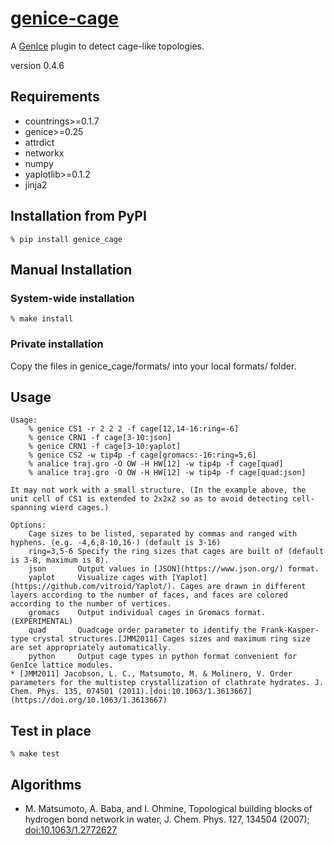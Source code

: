 # [genice-cage](https://github.com/vitroid/genice-cage/)

A [GenIce](https://github.com/vitroid/GenIce) plugin to detect cage-like topologies.

version 0.4.6

## Requirements


* countrings>=0.1.7
* genice>=0.25
* attrdict
* networkx
* numpy
* yaplotlib>=0.1.2
* jinja2

## Installation from PyPI

    % pip install genice_cage

## Manual Installation

### System-wide installation

    % make install

### Private installation

Copy the files in genice_cage/formats/ into your local formats/ folder.

## Usage
        
    Usage: 
        % genice CS1 -r 2 2 2 -f cage[12,14-16:ring=-6] 
        % genice CRN1 -f cage[3-10:json] 
        % genice CRN1 -f cage[3-10:yaplot] 
        % genice CS2 -w tip4p -f cage[gromacs:-16:ring=5,6]
        % analice traj.gro -O OW -H HW[12] -w tip4p -f cage[quad]
        % analice traj.gro -O OW -H HW[12] -w tip4p -f cage[quad:json]

    It may not work with a small structure. (In the example above, the unit cell of CS1 is extended to 2x2x2 so as to avoid detecting cell-spanning wierd cages.)

    Options:
        Cage sizes to be listed, separated by commas and ranged with hyphens. (e.g. -4,6,8-10,16-) (default is 3-16)
        ring=3,5-6 Specify the ring sizes that cages are built of (default is 3-8, maximum is 8).
        json       Output values in [JSON](https://www.json.org/) format.
        yaplot     Visualize cages with [Yaplot](https://github.com/vitroid/Yaplot/). Cages are drawn in different layers according to the number of faces, and faces are colored according to the number of vertices.
        gromacs    Output individual cages in Gromacs format. (EXPERIMENTAL)
        quad       Quadcage order parameter to identify the Frank-Kasper-type crystal structures.[JMM2011] Cages sizes and maximum ring size are set appropriately automatically.
        python     Output cage types in python format convenient for GenIce lattice modules. 
    * [JMM2011] Jacobson, L. C., Matsumoto, M. & Molinero, V. Order parameters for the multistep crystallization of clathrate hydrates. J. Chem. Phys. 135, 074501 (2011).[doi:10.1063/1.3613667](https://doi.org/10.1063/1.3613667)

## Test in place

    % make test

## Algorithms

* M. Matsumoto, A. Baba, and I. Ohmine, Topological building blocks of hydrogen bond network in water, J. Chem. Phys. 127, 134504 (2007); [doi:10.1063/1.2772627](http://dx.doi.org/doi:10.1063/1.2772627)
